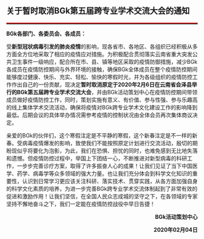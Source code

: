 ## 关于暂时取消BGk第五届跨专业学术交流大会的通知

<hr style=" height:2px;border:none;border-top:2px solid red;" />

**BGk各部门、各委员会、各成员：**

  受**新型冠状病毒引发的肺炎疫情**的影响，现各省市、各地区、各组织已经积极从多方面全方位地采取了相应的疫情应对措施。为积极配合贯彻落实云南省重大突发公共卫生事件一级响应，配合所在市、县、镇等地区采取的疫情防御措施，减少BGk各成员在疫情防控期间与外界环境的接触，确保BGk全体成员在整个疫情防控期间能够度过健康、快乐、充实、轻松、愉快的寒假时光，并为各级组织的疫情防控工作作出自己的一份贡献，现决定**暂时取消原定于2020年2月6日在云南省会泽县举行的BGk第五届跨专业学术交流大会**，并由BGk活动策划中心在疫情防控期间带领成员做好疫情防控工作，同时，策划实施有意义、有价值、参与性强、参与乐趣高的线上集体学术交流活动，确保将疫情对BGk跨专业学术文化建设工作的影响降到最低。后期会议的具体举办情况需参考疫情的控制状况由全体会员再次集体商议决定。

​	亲爱的BGk的伙伴们，这个寒假注定是不平静的寒假，这个新春注定是不一样的新春。受病毒疫情爆发的影响，致使我们不能按照原定计划进行交流活动，殷切的期盼现似乎将要化为泡影，为此，我们在恐惧、担忧的同时，也难免感到无比地失落和遗憾。但疫情防控过程中，举国上下团结一心，不断推进对新型病毒的科研工作，一步步完善诊疗方案，取得了许多振奋人心的成果！让我们见证了当下中国医学、药学、病毒学等众多领域的强大力量。也让我们充分体会到科学文化知识的重要性，认识到日常学习更应该关注科研、落实技术、贯穿实践，从各方面加强自身的科学文化素质的培养，为进一步完善BGk跨专业学术交流体制起到了非常有效的促进和激励作用！让我们坚信，在全国人民众志成城的坚守之下，在各领域的专家坚持不懈地奋斗之下，我们一定能在疫情防控战役中早日告捷！



<p align='right'><strong>BGk活动策划中心</strong></p>

<p align='right'><strong>2020年02月04日</strong></p>







​	

​	





